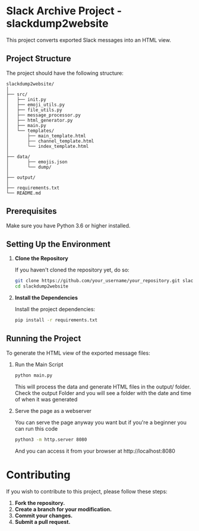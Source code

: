 # Slack Archive Project - slackdump2website

This project converts exported Slack messages into an HTML view.

## Project Structure

The project should have the following structure:
```
slackdump2website/ 
│
├── src/ 
│   ├── init.py 
│   ├── emoji_utils.py 
│   ├── file_utils.py 
│   ├── message_processor.py
│   ├── html_generator.py
│   ├── main.py
│   └── templates/
│       ├── main_template.html
│       ├── channel_template.html
│       └── index_template.html
│   
├── data/
│       ├── emojis.json
│       └── dump/
│
├── output/
│
├── requirements.txt
└── README.md
```

## Prerequisites

Make sure you have Python 3.6 or higher installed.

## Setting Up the Environment

1. **Clone the Repository**

   If you haven't cloned the repository yet, do so:

   ```bash
   git clone https://github.com/your_username/your_repository.git slackdump2website
   cd slackdump2website
   ```
2. **Install the Dependencies**

    Install the project dependencies:

    ```bash
    pip install -r requirements.txt
    ```

## Running the Project

To generate the HTML view of the exported message files:

1. Run the Main Script

    ```bash
    python main.py
    ```

    This will process the data and generate HTML files in the output/ folder.
    Check the output Folder and you will see a folder with the date and time of when it was generated
2. Serve the page as a webserver
    
    You can serve the page anyway you want but if you're a beginner you can run this code
   ```bash
   python3 -m http.server 8080
   ```
   And you can access it from your browser at http://localhost:8080

# Contributing

If you wish to contribute to this project, please follow these steps:
  1. **Fork the repository.**
  2. **Create a branch for your modification.**
  3. **Commit your changes.**
  4. **Submit a pull request.**
